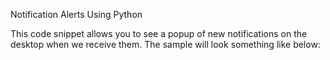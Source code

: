 Notification Alerts Using Python

This code snippet allows you to see a popup of new notifications on the desktop when we receive them.
The sample will look something like below:
